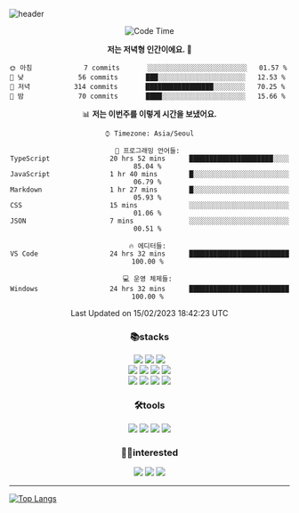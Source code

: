 ![header](https://capsule-render.vercel.app/api?type=waving&color=gradient&height=250&section=header&text=WonHee's%20Github&desc=since%202021&fontSize=60&fontAlignY=40&descSize=15)

<div align="center">


<!--START_SECTION:waka-->
![Code Time](http://img.shields.io/badge/Code%20Time-578%20hrs%2049%20mins-blue)

**저는 저녁형 인간이에요. 🦉** 

```text
🌞 아침             7 commits       ░░░░░░░░░░░░░░░░░░░░░░░░░   01.57 % 
🌆 낮　            56 commits       ███░░░░░░░░░░░░░░░░░░░░░░   12.53 % 
🌃 저녁           314 commits       █████████████████░░░░░░░░   70.25 % 
🌙 밤　            70 commits       ████░░░░░░░░░░░░░░░░░░░░░   15.66 % 

```


📊 **저는 이번주를 이렇게 시간을 보냈어요.** 

```text
⌚︎ Timezone: Asia/Seoul

💬 프로그래밍 언어들: 
TypeScript               20 hrs 52 mins      █████████████████████░░░░   85.04 % 
JavaScript               1 hr 40 mins        █░░░░░░░░░░░░░░░░░░░░░░░░   06.79 % 
Markdown                 1 hr 27 mins        █░░░░░░░░░░░░░░░░░░░░░░░░   05.93 % 
CSS                      15 mins             ░░░░░░░░░░░░░░░░░░░░░░░░░   01.06 % 
JSON                     7 mins              ░░░░░░░░░░░░░░░░░░░░░░░░░   00.51 % 

🔥 에디터들: 
VS Code                  24 hrs 32 mins      █████████████████████████   100.00 % 

💻 운영 체제들: 
Windows                  24 hrs 32 mins      █████████████████████████   100.00 % 

```


 Last Updated on 15/02/2023 18:42:23 UTC
<!--END_SECTION:waka-->
 


<h3>📚stacks</h3>

 
 <img src="https://img.shields.io/badge/HTML5-E34F26?style=flat-square&logo=HTML5&logoColor=white"/>
 <img src="https://img.shields.io/badge/CSS3-1572B6?style=flat-square&logo=CSS3&logoColor=white"/> 
 <img src="https://img.shields.io/badge/JavaScript-F7DF1E?style=flat-square&logo=JavaScript&logoColor=white"/> <br/>
 <img src="https://img.shields.io/badge/React-61DAFB?style=flat-square&logo=React&logoColor=white"/>
 <img src="https://img.shields.io/badge/Redux-764ABC?style=flat-square&logo=Redux&logoColor=white"/> 
 <img src="https://img.shields.io/badge/TypeScript-3178C6?style=flat-square&logo=TypeScript&logoColor=white"/> 
 <img src="https://img.shields.io/badge/Next.js-000000?style=flat-square&logo=Next.js&logoColor=white"/> <br/>
 <img src="https://img.shields.io/badge/Font Awesome-528DD7?style=flat-square&logo=Font Awesome&logoColor=white"/>
 <img src="https://img.shields.io/badge/MUI-007FFF?style=flat-square&logo=MUI&logoColor=white"/>
 <img src="https://img.shields.io/badge/styled-components-DB7093?style=flat-square&logo=styled-components&logoColor=white"/>
 <img src="https://img.shields.io/badge/React Query-FF4152?style=flat-square&logo=React Query&logoColor=white"/>


 
 
<h3>🛠tools</h3> 
<img src="https://img.shields.io/badge/Visual Studio Code-007ACC?style=flat-square&logo=Visual Studio Code&logoColor=white"/>
<img src="https://img.shields.io/badge/Sourcetree-0052CC?style=flat-square&logo=Sourcetree&logoColor=white"/>
<img src="https://img.shields.io/badge/Git-F05032?style=flat-square&logo=Git&logoColor=white"/>
<img src="https://img.shields.io/badge/GitHub-181717?style=flat-square&logo=GitHub&logoColor=white"/>



<h3>🤸‍♀️interested</h3>

 <img src="https://img.shields.io/badge/Sass-CC6699?style=flat-square&logo=Sass&logoColor=white"/>
 <img src="https://img.shields.io/badge/MySQL-4479A1?style=flat-square&logo=MySQL&logoColor=white"/>
 <img src="https://img.shields.io/badge/Node.js-339933?style=flat-square&logo=Node.js&logoColor=white"/>
 



<hr/>




</div>

[![Top Langs](https://github-readme-stats.vercel.app/api/top-langs/?username=blueprint-12&layout=compact&theme=ayu-mirage)](https://github.com/blueprint-12/github-readme-stats)

